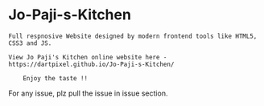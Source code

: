 # Jo-Paji-s-Kitchen

    Full respnosive Website designed by modern frontend tools like HTML5, CSS3 and JS.
    
    View Jo Paji's Kitchen online website here - https://dartpixel.github.io/Jo-Paji-s-Kitchen/
    
        Enjoy the taste !!
For any issue, plz pull the issue in issue section. 
